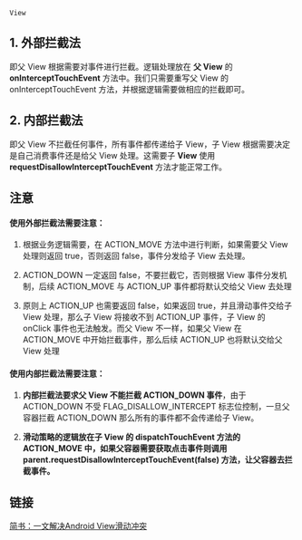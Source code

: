 `View`

## 1. 外部拦截法

即父 View 根据需要对事件进行拦截。逻辑处理放在 **父 View** 的 **onInterceptTouchEvent** 方法中。我们只需要重写父 View 的 onInterceptTouchEvent 方法，并根据逻辑需要做相应的拦截即可。

## 2. 内部拦截法
即父 View 不拦截任何事件，所有事件都传递给子 View，子 View 根据需要决定是自己消费事件还是给父 View 处理。这需要子 **View** 使用 **requestDisallowInterceptTouchEvent** 方法才能正常工作。

## 注意

#### 使用外部拦截法需要注意：

1. 根据业务逻辑需要，在 ACTION_MOVE 方法中进行判断，如果需要父 View 处理则返回 true，否则返回 false，事件分发给子 View 去处理。

2. ACTION_DOWN 一定返回 false，不要拦截它，否则根据 View 事件分发机制，后续 ACTION_MOVE 与 ACTION_UP 事件都将默认交给父 View 去处理

3. 原则上 ACTION_UP 也需要返回 false，如果返回 true，并且滑动事件交给子 View 处理，那么子 View 将接收不到 ACTION_UP 事件，子 View 的 onClick 事件也无法触发。而父 View 不一样，如果父 View 在 ACTION_MOVE 中开始拦截事件，那么后续 ACTION_UP 也将默认交给父 View 处理

#### 使用内部拦截法需要注意：
1. **内部拦截法要求父 View 不能拦截 ACTION_DOWN 事件**，由于 ACTION_DOWN 不受 FLAG_DISALLOW_INTERCEPT 标志位控制，一旦父容器拦截 ACTION_DOWN 那么所有的事件都不会传递给子 View。

2. **滑动策略的逻辑放在子 View 的 dispatchTouchEvent 方法的 ACTION_MOVE 中，如果父容器需要获取点击事件则调用  parent.requestDisallowInterceptTouchEvent(false) 方法，让父容器去拦截事件。**

## 链接
[简书：一文解决Android View滑动冲突](https://www.jianshu.com/p/982a83271327)